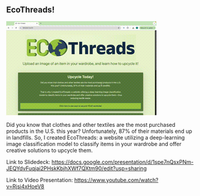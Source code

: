 <h2>EcoThreads!</h2>

![](https://github.com/clarina-manuel/Eco-Threads/blob/main/EcoThreadsDemo.gif)


Did you know that clothes and other textiles are the most purchased products in the U.S. this year? Unfortunately, 87% of their materials end up in landfills. So, I created EcoThreads: a website utilizing a deep-learning image classification model to classify items in your wardrobe and offer creative solutions to upcycle them.

Link to Slidedeck: https://docs.google.com/presentation/d/1spe7nQsxPNm-JEQYdvFuqjai2PHskKbjhXWf7QXtm90/edit?usp=sharing

Link to Video Presentation: https://www.youtube.com/watch?v=Rjsi4xHoeV8
